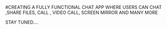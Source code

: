 #CREATING A FULLY FUNCTIONAL CHAT APP WHERE USERS CAN CHAT ,SHARE FILES, CALL , VIDEO CALL, SCREEN MIRROR AND MANY MORE

STAY TUNED....
